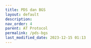 ```yaml
---
title: PDS dan BGS
layout: default
description: 
nav_order: 4
parent: AT Protocol
permalink: /pds-bgs
last_modified_date: 2023-12-15 01:13
---
```


